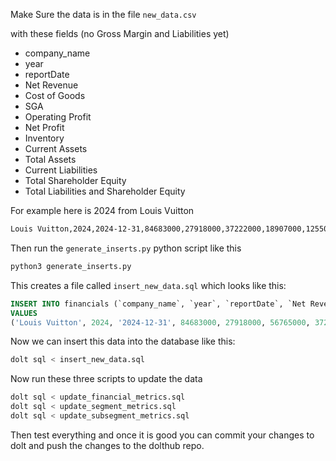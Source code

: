
Make Sure the data is in the file `new_data.csv`

with these fields (no Gross Margin and Liabilities yet)

- company_name
- year
- reportDate
- Net Revenue
- Cost of Goods
- SGA
- Operating Profit
- Net Profit
- Inventory
- Current Assets
- Total Assets
- Current Liabilities
- Total Shareholder Equity
- Total Liabilities and Shareholder Equity

For example here is 2024 from Louis Vuitton

```txt 
Louis Vuitton,2024,2024-12-31,84683000,27918000,37222000,18907000,12550000,23669000,47471000,149190000,33696000,67517000,149190000
```

Then run the `generate_inserts.py` python script like this

```bash
python3 generate_inserts.py
```

This creates a file called `insert_new_data.sql` which looks like this:

```sql
INSERT INTO financials (`company_name`, `year`, `reportDate`, `Net Revenue`, `Cost of Goods`, `Gross Margin`, `SGA`, `Operating Profit`, `Net Profit`, `Inventory`, `Current Assets`, `Total Assets`, `Current Liabilities`, `Liabilities`, `Total Shareholder Equity`, `Total Liabilities and Shareholder Equity`)
VALUES
('Louis Vuitton', 2024, '2024-12-31', 84683000, 27918000, 56765000, 37222000, 18907000, 12550000, 23669000, 47471000, 149190000, 33696000, 81673000, 67517000, 149190000),
```

Now we can insert this data into the database like this:

```bash
dolt sql < insert_new_data.sql 
```

Now run these three scripts to update the data

```bash
dolt sql < update_financial_metrics.sql 
dolt sql < update_segment_metrics.sql 
dolt sql < update_subsegment_metrics.sql 
```

Then test everything and once it is good you can commit your changes to dolt and push the changes to the dolthub repo.

